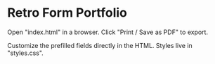 # Retro Form Portfolio

Open "index.html" in a browser. Click "Print / Save as PDF" to export.

Customize the prefilled fields directly in the HTML. Styles live in "styles.css".

